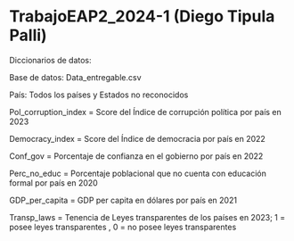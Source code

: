 # TrabajoEAP2_2024-1 (Diego Tipula Palli)
Diccionarios de datos:

Base de datos: Data_entregable.csv

País: Todos los países y Estados no reconocidos

Pol_corruption_index = Score del Índice de corrupción política por país en 2023

Democracy_index = Score del Índice de democracia por país en 2022

Conf_gov = Porcentaje de confianza en el gobierno por país en 2022

Perc_no_educ = Porcentaje poblacional que no cuenta con educación formal por país en 2020

GDP_per_capita = GDP per capita en dólares por país en 2021

Transp_laws = Tenencia de Leyes transparentes de los países en 2023; 1 = posee leyes transparentes , 0 = no posee leyes transparentes
